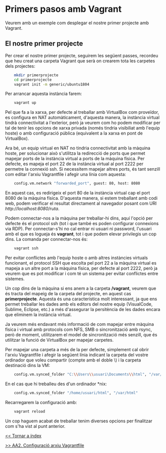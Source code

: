 # Primers pasos amb Vagrant

Veurem amb un exemple com desplegar el nostre primer projecte amb Vagrant.

## El nostre primer projecte

Per crear el nostre primer projecte, seguirem les següent passes, recordeu que heu creat una carpeta Vagrant que serà on crearem tota les carpetes dels projectes:

```bash
    mkdir primerprojecte
    cd primerprojecte
    vagrant init -m generic/ubuntu1804
```

Per arrancar aquesta instància farem:

```bash
    vagrant up
```

Pel que fa a la xarxa, per defecte al treballar amb VirtualBox com proveïdor, es configura en NAT automàticament, d'aquesta manera, la instància virtual tindrà connectivitat a l'exterior, però ja veurem com ho podem modificar per tal de tenir les opcions de xarxa privada (només tindria visibiliat amb l'equip hoste) o amb configuració pública (equivalent a la xarxa en pont de VirtualBox). 

Ara bé, un equip virtual en NAT no tindria connectivitat amb la màquina hoste, per solucionar això s'utilitza la redirecció de ports que permet mapejar ports de la instància virtual a ports de la màquina física. Per defecte, es mapeja el port 22 de la instància virtual al port 2222 per permetre la connexió ssh. Si necessitem mapejar altres ports, és tant senzill com editar l'arxiu Vagrantfile i afegir una línia com aquesta:

```bash
    config.vm.network "forwarded_port", guest: 80, host: 8080
```

En aquest cas, es redirigeix el port 80 de la instància virtual cap el port 8080 de la màquina física. D'aquesta manera, si estem treballant amb codi web, podem verificar el resultat directament al navegador posant com URI *http://localhost:8080/ruta*.

Podem connectar-nos a la màquina per treballar-hi dins, aquí l'opció per defecte és el protocol ssh (tot i que també es poden configurar connexions via RDP). Per connectar-s'hi no cal entrar ni usuari ni password, l'usuari amb el que es logueja és __vagrant__, tot i que podem elevar privilegis un cop dins. La comanda per connectar-nos és:

```bash
    vagrant ssh
```

Per evitar conflictes amb l'equip hoste o amb altres instàncies virtuals funcionant, el protocol SSH que escolta pel port 22 a la màquina virtual es mapeja a un altre port a la màquina física, per defecte al port 2222, però ja veurem que es pot modificar i com té un sistema per evitar conflictes entre sistemes.

Un cop dins de la màquina si ens anem a la carpeta __/vagrant__, veurem que és tracta del mapeig de la carpeta del projecte, en aquest cas __primerprojecte__. Aquesta és una característica molt interessant, ja que ens permet treballar les dades amb els editors del nostre equip (VisualCode, Sublime, Eclipse, etc.) a més d'assegurar la persitència de les dades encara que eliminem la instància virtual.

Ja veurem més endavant més informació de com mapejar entre màquina física i virtual amb protocols com NFS, SMB o sincronització amb rsync, però de moment, utilitzarem el model de sincronització més senzill, que és utilitzar la funció de VirtualBox per mapejar carpetes.

Per mapejar una carpeta a més de la per defecte, simplement cal obrir l'arxiu Vagrantfile i afegir la següent línia indicant la carpeta del vostre ordinador que voleu compartir (compte amb el doble \\) i la carpeta destinació dins la VM:

```bash
    config.vm.synced_folder "C:\\Users\\usuari\Documents\\html", "/var/html"
```

En el cas que hi treballeu des d'un ordinador *nix:

```bash
    config.vm.synced_folder "/home/usuari/html", "/var/html"
```

Recarregarem la configuració amb:

```bash
    vagrant reload
```

Un cop haguem acabat de treballar tenim diverses opcions per finalitzar com s'ha vist al punt anterior.

[<< Tornar a índex](../readme.md)

[>> AA2. Configuració arxiu Vagrantfile](vagrantfile.md)